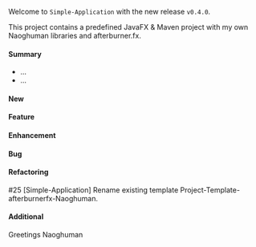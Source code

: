 Welcome to `Simple-Application` with the new release `v0.4.0`.

This project contains a predefined JavaFX & Maven project with my own Naoghuman 
libraries and afterburner.fx.



#### Summary
* ...
* ...



#### New



#### Feature



#### Enhancement



#### Bug



#### Refactoring
#25 [Simple-Application] Rename existing template Project-Template-afterburnerfx-Naoghuman.



#### Additional



Greetings
Naoghuman



[//]: # (Issues which will be integrated in this release)



[//]: # (Links)

